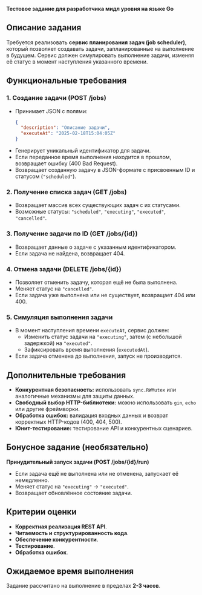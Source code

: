 **Тестовое задание для разработчика мидл уровня на языке Go**

## Описание задания

Требуется реализовать **сервис планирования задач (job scheduler)**, который позволяет создавать задачи, запланированные на выполнение в будущем. Сервис должен симулировать выполнение задачи, изменяя её статус в момент наступления указанного времени.

## Функциональные требования

### 1. Создание задачи (POST /jobs)
- Принимает JSON с полями:
  ```json
  {
    "description": "Описание задачи",
    "executeAt": "2025-02-18T15:04:05Z"
  }
  ```
- Генерирует уникальный идентификатор для задачи.
- Если переданное время выполнения находится в прошлом, возвращает ошибку (400 Bad Request).
- Возвращает созданную задачу в JSON-формате с присвоенным ID и статусом (`"scheduled"`).

### 2. Получение списка задач (GET /jobs)
- Возвращает массив всех существующих задач с их статусами.
- Возможные статусы: `"scheduled"`, `"executing"`, `"executed"`, `"cancelled"`.

### 3. Получение задачи по ID (GET /jobs/{id})
- Возвращает данные о задаче с указанным идентификатором.
- Если задача не найдена, возвращает 404.

### 4. Отмена задачи (DELETE /jobs/{id})
- Позволяет отменить задачу, которая ещё не была выполнена.
- Меняет статус на `"cancelled"`.
- Если задача уже выполнена или не существует, возвращает 404 или 400.

### 5. Симуляция выполнения задачи
- В момент наступления времени `executeAt`, сервис должен:
  - Изменить статус задачи на `"executing"`, затем (с небольшой задержкой) на `"executed"`.
  - Зафиксировать время выполнения (`executedAt`).
- Если задача отменена до выполнения, запуск не производится.

## Дополнительные требования

- **Конкурентная безопасность:** использовать `sync.RWMutex` или аналогичные механизмы для защиты данных.
- **Свободный выбор HTTP-библиотеки:** можно использовать `gin`, `echo` или другие фреймворки.
- **Обработка ошибок:** валидация входных данных и возврат корректных HTTP-кодов (400, 404, 500).
- **Юнит-тестирование:** тестирование API и конкурентных сценариев.

## Бонусное задание (необязательно)

**Принудительный запуск задачи (POST /jobs/{id}/run)**
- Если задача ещё не выполнена или не отменена, запускает её немедленно.
- Меняет статус на `"executing"` → `"executed"`.
- Возвращает обновлённое состояние задачи.

## Критерии оценки

- **Корректная реализация REST API**.
- **Читаемость и структурированность кода**.
- **Обеспечение конкурентности**.
- **Тестирование**.
- **Обработка ошибок**.

## Ожидаемое время выполнения

Задание рассчитано на выполнение в пределах **2-3 часов**.
